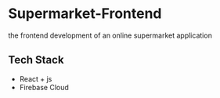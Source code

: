 # Supermarket-Frontend
the frontend development of an online supermarket application

## Tech Stack
- React + js
- Firebase Cloud
